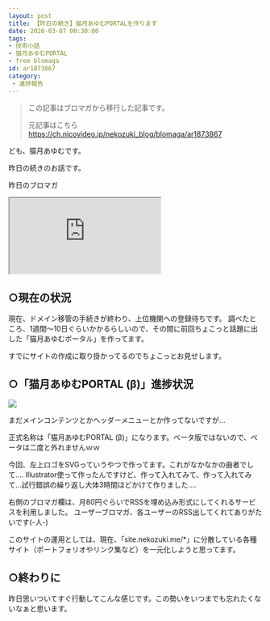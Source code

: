 ```yaml
---
layout: post
title: 【昨日の続き】猫月あゆむPORTALを作ります
date: 2020-03-07 00:30:00
tags: 
- 技術小話
- 猫月あゆむPORTAL
- from blomaga
id: ar1873867
category:
 - 進捗報告
---
```

> この記事はブロマガから移行した記事です。
>
> 元記事はこちら
> https://ch.nicovideo.jp/nekozuki_blog/blomaga/ar1873867

ども、猫月あゆむです。

昨日の続きのお話です。

昨日のブロマガ
<iframe 
  class="blogcard"
  src="https://hatenablog-parts.com/embed?url=https://nico.ms/ar1873503/">
</iframe>

<!-- more -->

## ○現在の状況

現在、ドメイン移管の手続きが終わり、上位機関への登録待ちです。
調べたところ、1週間～10日ぐらいかかるらしいので、その間に前回ちょこっと話題に出した「猫月あゆむポータル」を作ってます。

すでにサイトの作成に取り掛かってるのでちょこっとお見せします。

## ○「猫月あゆむPORTAL (β)」進捗状況

![](https://bmimg.nicovideo.jp/image/ch2636716/233207/e3579b027123ab38efc3cd8d400ab32ec893ce52.png)

まだメインコンテンツとかヘッダーメニューとか作ってないですが...

正式名称は「猫月あゆむPORTAL (β)」になります。ベータ版ではないので、ベータは二度と外れませんｗｗ

今回、左上ロゴをSVGっていうやつで作ってます。これがなかなかの曲者でして....
Illustrator使って作ったんですけど、作って入れてみて、作って入れてみて...試行錯誤の繰り返し大体3時間ほどかけて作りました....

右側のブロマガ欄は、月80円ぐらいでRSSを埋め込み形式にしてくれるサービスを利用しました。
ユーザーブロマガ、各ユーザーのRSS出してくれてありがたいです(-人-)

このサイトの運用としては、現在、「site.nekozuki.me/*」に分散している各種サイト（ポートフォリオやリンク集など）を一元化しようと思ってます。

## ○終わりに
昨日思いついてすぐ行動してこんな感じです。この勢いをいつまでも忘れたくないなぁと思います。